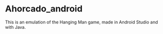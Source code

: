 # Ahorcado_android
This is an emulation of the Hanging Man game, made in Android Studio and with Java. 
